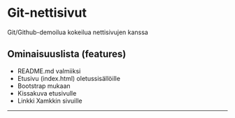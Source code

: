 # Git-nettisivut
Git/Github-demoilua kokeilua nettisivujen kanssa

## Ominaisuuslista (features)

* README.md valmiiksi
* Etusivu (index.html) oletussisällöille
* Bootstrap mukaan
* Kissakuva etusivulle
* Linkki Xamkkin sivuille

---